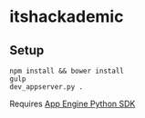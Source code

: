 # itshackademic

## Setup

```
npm install && bower install
gulp
dev_appserver.py .
```

Requires [App Engine Python SDK](https://cloud.google.com/appengine/downloads?hl=en)
